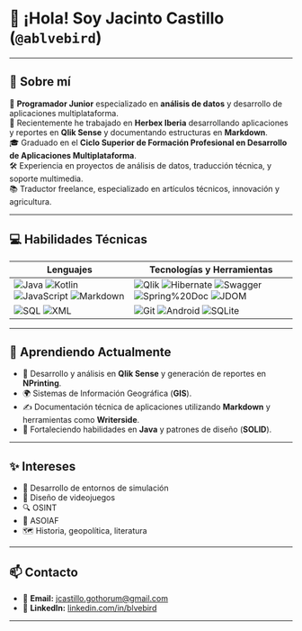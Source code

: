 # 👋 ¡Hola! Soy **Jacinto Castillo** (`@ablvebird`)

---
## 🌟 **Sobre mí**
🎯 **Programador Junior** especializado en **análisis de datos** y desarrollo de aplicaciones multiplataforma.  
📍 Recientemente he trabajado en **Herbex Iberia** desarrollando aplicaciones y reportes en **Qlik Sense** y documentando estructuras en **Markdown**.  
🎓 Graduado en el **Ciclo Superior de Formación Profesional en Desarrollo de Aplicaciones Multiplataforma**.  
🛠️ Experiencia en proyectos de análisis de datos, traducción técnica, y soporte multimedia.  
📚 Traductor freelance, especializado en artículos técnicos, innovación y agricultura.  

---

## 💻 **Habilidades Técnicas**
| Lenguajes        | Tecnologías y Herramientas      |
|-------------------|--------------------------------|
| ![Java](https://img.shields.io/badge/Java-%23ED8B00?style=for-the-badge&logo=java&logoColor=white) ![Kotlin](https://img.shields.io/badge/Kotlin-%230095D5?style=for-the-badge&logo=kotlin&logoColor=white) ![JavaScript](https://img.shields.io/badge/JavaScript-%23F7DF1E?style=for-the-badge&logo=javascript&logoColor=black) ![Markdown](https://img.shields.io/badge/Markdown-%23000000?style=for-the-badge&logo=markdown&logoColor=white) | ![Qlik](https://img.shields.io/badge/Qlik%20Sense-%233C6E71?style=for-the-badge) ![Hibernate](https://img.shields.io/badge/Hibernate-%23000000?style=for-the-badge&logo=hibernate&logoColor=white) ![Swagger](https://img.shields.io/badge/Swagger-%23000000?style=for-the-badge&logo=swagger&logoColor=white) ![Spring%20Doc](https://img.shields.io/badge/Spring%20Doc-%236DB33F?style=for-the-badge&logo=spring&logoColor=white) ![JDOM](https://img.shields.io/badge/JDOM-%23FF6B6B?style=for-the-badge) |
| ![SQL](https://img.shields.io/badge/SQL-%234479A1?style=for-the-badge&logo=postgresql&logoColor=white) ![XML](https://img.shields.io/badge/XML%20·%20XSLT%20·%20XSD-%23005C9C?style=for-the-badge) | ![Git](https://img.shields.io/badge/Git-%23F05032?style=for-the-badge&logo=git&logoColor=white) ![Android](https://img.shields.io/badge/Android%20Basics-%233DDC84?style=for-the-badge&logo=android&logoColor=white) ![SQLite](https://img.shields.io/badge/SQLite-%23003B57?style=for-the-badge&logo=sqlite&logoColor=white) |

---

## 🌱 **Aprendiendo Actualmente**

- 📌 Desarrollo y análisis en **Qlik Sense** y generación de reportes en **NPrinting**.  
- 🌍 Sistemas de Información Geográfica (**GIS**).  
- ✍️ Documentación técnica de aplicaciones utilizando **Markdown** y herramientas como **Writerside**.  
- 🔗 Fortaleciendo habilidades en **Java** y patrones de diseño (**SOLID**).  

---

## ✨ **Intereses**

- 🌌 Desarrollo de entornos de simulación  
- 🚀 Diseño de videojuegos  
- 🔍 OSINT  
- 📖 ASOIAF  
- 🗺️ Historia, geopolítica, literatura  

---

## 📫 **Contacto**

- 📧 **Email:** [jcastillo.gothorum@gmail.com](mailto:jcastillo.gothorum@gmail.com)  
- 🔗 **LinkedIn:** [linkedin.com/in/blvebird](https://www.linkedin.com/in/blvebird/)  

---

